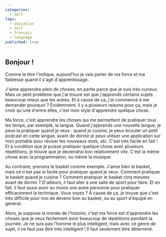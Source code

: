 ```yaml
---
categories:
  - self
tags:
  - education
  - self
  - français
  - language
published: true
---
```

## Bonjour !

Comme le titre l'indique, aujourd'hui je vais parler de ma force et ma faiblesse quand il s'agit d'apprentissage.

J'aime apprendre plein de choses, en partie parce que je suis très curieux. Mais un petit problème que j'ai trouvé est que j'apprends certains sujets beaucoup mieux que les autres. Et à cause de ça, j'ai commencé à me demander pourquoi ? Évidemment, il y a plusieurs raisons pour ça, mais je crois qu'une d'entre elles, c'est mon style d'apprendre quelque chose.

Ma force, c'est apprendre les choses qui me permettent de pratiquer tous les temps, par exemple, la langue. Quand j'apprends une nouvelle langue, je peux la pratiquer quand je veux : quand je cuisine, je peux écouter un petit podcast en cette langue, avant de dormir je peux utiliser une application sur mon portable pour réviser les nouveaux mots, etc. C'est très facile en fait ! Et à condition que je puisse pratiquer quelque chose avec plusieurs répétitions, je trouve que je deviendrai bon relativement vite. C'est la même chose avec la programmation, ou même la musique.

Au contraire, prenons le basket comme exemple. J'aime bien le basket, mais ce n'est pas si facile pour pratiquer quand je veux. Comment pratiquer le basket quand je cuisine ? Comment pratiquer le basket cinq minutes avant de dormir ? D'ailleurs, il faut aller à une salle de sport pour faire. Et en fait, il faut aussi avoir au moins une autre personne pour pratiquer efficacement la technique. Vous voyez ? À cause de ça, je trouve que c'est très difficile pour moi de devenir bon au basket, ou au sport d'équipé en général.

Alors, je suppose la morale de l'histoire, c'est ma force est d'apprendre les choses que je veux facilement avoir beaucoup de répétitions pendant la journée. Je ne suis pas l'homme le plus intelligent, mais avec ce genre de sujet, il ne faut pas être très intelligent ! Il faut seulement être déterminé.
